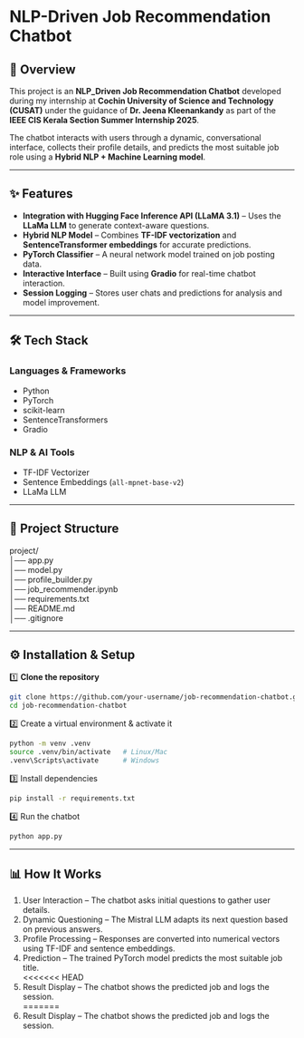 # **NLP-Driven Job Recommendation Chatbot**  
## **📌 Overview**  
This project is an **NLP_Driven Job Recommendation Chatbot** developed during my internship at **Cochin University of Science and Technology (CUSAT)** under the guidance of **Dr. Jeena Kleenankandy** as part of the **IEEE CIS Kerala Section Summer Internship 2025**.  

The chatbot interacts with users through a dynamic, conversational interface, collects their profile details, and predicts the most suitable job role using a **Hybrid NLP + Machine Learning model**.  

---
## **✨ Features**  
- **Integration with Hugging Face Inference API (LLaMA 3.1)** – Uses the **LLaMa LLM** to generate context-aware questions.  
- **Hybrid NLP Model** – Combines **TF-IDF vectorization** and **SentenceTransformer embeddings** for accurate predictions.  
- **PyTorch Classifier** – A neural network model trained on job posting data.  
- **Interactive Interface** – Built using **Gradio** for real-time chatbot interaction.  
- **Session Logging** – Stores user chats and predictions for analysis and model improvement.  

---

## **🛠️ Tech Stack**  

### **Languages & Frameworks**  
- Python  
- PyTorch  
- scikit-learn  
- SentenceTransformers  
- Gradio  

### **NLP & AI Tools**  
- TF-IDF Vectorizer  
- Sentence Embeddings (`all-mpnet-base-v2`)  
- LLaMa LLM 

---

## 📂 Project Structure  
project/  
│── app.py  
│── model.py  
│── profile_builder.py  
│── job_recommender.ipynb  
│── requirements.txt  
│── README.md  
│── .gitignore  

---

## ⚙️ Installation & Setup

1️⃣ **Clone the repository**
```bash
git clone https://github.com/your-username/job-recommendation-chatbot.git
cd job-recommendation-chatbot
```

2️⃣ Create a virtual environment & activate it
```bash
python -m venv .venv
source .venv/bin/activate   # Linux/Mac
.venv\Scripts\activate      # Windows
```

3️⃣ Install dependencies
```bash
pip install -r requirements.txt
```

4️⃣ Run the chatbot
```bash
python app.py
```  
---  

## **📊 How It Works**
1. User Interaction – The chatbot asks initial questions to gather user details.  
2. Dynamic Questioning – The Mistral LLM adapts its next question based on previous answers.  
3. Profile Processing – Responses are converted into numerical vectors using TF-IDF and sentence embeddings.  
4. Prediction – The trained PyTorch model predicts the most suitable job title.  
<<<<<<< HEAD
5. Result Display – The chatbot shows the predicted job and logs the session.  
=======
5. Result Display – The chatbot shows the predicted job and logs the session.  
